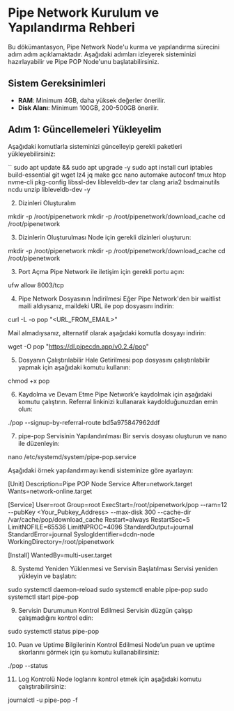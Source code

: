 # Pipe Network Kurulum ve Yapılandırma Rehberi

Bu dökümantasyon, Pipe Network Node'u kurma ve yapılandırma sürecini adım adım açıklamaktadır. Aşağıdaki adımları izleyerek sisteminizi hazırlayabilir ve Pipe POP Node'unu başlatabilirsiniz.

## Sistem Gereksinimleri
- **RAM**: Minimum 4GB, daha yüksek değerler önerilir.
- **Disk Alanı**: Minimum 100GB, 200-500GB önerilir.

## Adım 1: Güncellemeleri Yükleyelim
Aşağıdaki komutlarla sisteminizi güncelleyip gerekli paketleri yükleyebilirsiniz:

``
sudo apt update && sudo apt upgrade -y
sudo apt install curl iptables build-essential git wget lz4 jq make gcc nano automake autoconf tmux htop nvme-cli pkg-config libssl-dev libleveldb-dev tar clang aria2 bsdmainutils ncdu unzip libleveldb-dev -y

2. Dizinleri Oluşturalım

mkdir -p /root/pipenetwork
mkdir -p /root/pipenetwork/download_cache
cd /root/pipenetwork


3. Dizinlerin Oluşturulması
Node için gerekli dizinleri oluşturun:


mkdir -p /root/pipenetwork
mkdir -p /root/pipenetwork/download_cache
cd /root/pipenetwork



3. Port Açma
Pipe Network ile iletişim için gerekli portu açın:

ufw allow 8003/tcp



4. Pipe Network Dosyasının İndirilmesi
Eğer Pipe Network'den bir waitlist maili aldıysanız, maildeki URL ile pop dosyasını indirin:

curl -L -o pop "<URL_FROM_EMAIL>"

Mail almadıysanız, alternatif olarak aşağıdaki komutla dosyayı indirin:

wget -O pop "https://dl.pipecdn.app/v0.2.4/pop"



5. Dosyanın Çalıştırılabilir Hale Getirilmesi
pop dosyasını çalıştırılabilir yapmak için aşağıdaki komutu kullanın:

chmod +x pop



6. Kaydolma ve Devam Etme
Pipe Network’e kaydolmak için aşağıdaki komutu çalıştırın. Referral linkinizi kullanarak kaydolduğunuzdan emin olun:

./pop --signup-by-referral-route bd5a975847962ddf



7. pipe-pop Servisinin Yapılandırılması
Bir servis dosyası oluşturun ve nano ile düzenleyin:

nano /etc/systemd/system/pipe-pop.service

Aşağıdaki örnek yapılandırmayı kendi sisteminize göre ayarlayın:

[Unit]
Description=Pipe POP Node Service
After=network.target
Wants=network-online.target

[Service]
User=root
Group=root
ExecStart=/root/pipenetwork/pop --ram=12 --pubKey <Your_Pubkey_Address> --max-disk 300 --cache-dir /var/cache/pop/download_cache
Restart=always
RestartSec=5
LimitNOFILE=65536
LimitNPROC=4096
StandardOutput=journal
StandardError=journal
SyslogIdentifier=dcdn-node
WorkingDirectory=/root/pipenetwork

[Install]
WantedBy=multi-user.target




8. Systemd Yeniden Yüklenmesi ve Servisin Başlatılması
Servisi yeniden yükleyin ve başlatın:

sudo systemctl daemon-reload
sudo systemctl enable pipe-pop
sudo systemctl start pipe-pop



9. Servisin Durumunun Kontrol Edilmesi
Servisin düzgün çalışıp çalışmadığını kontrol edin:

sudo systemctl status pipe-pop



10. Puan ve Uptime Bilgilerinin Kontrol Edilmesi
Node’un puan ve uptime skorlarını görmek için şu komutu kullanabilirsiniz:

./pop --status



11. Log Kontrolü
Node loglarını kontrol etmek için aşağıdaki komutu çalıştırabilirsiniz:

journalctl -u pipe-pop -f
